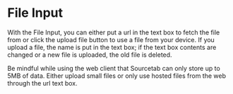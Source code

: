 # File Input

With the File Input, you can either put a url in the text box to fetch the file from or click the upload file button to use a file from your device. If you upload a file, the name is put in the text box; if the text box contents are changed or a new file is uploaded, the old file is deleted.

Be mindful while using the web client that Sourcetab can only store up to 5MB of data. Either upload small files or only use hosted files from the web through the url text box.
